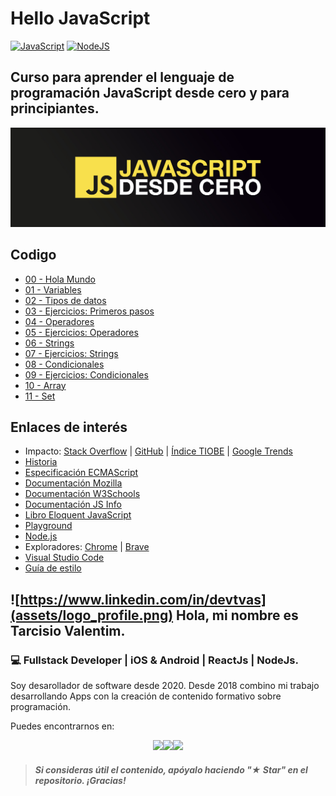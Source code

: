 # Hello JavaScript

[![JavaScript](https://img.shields.io/badge/JavaScript-ES6+-yellow?style=for-the-badge&logo=javascript&logoColor=white&labelColor=101010)](https://developer.mozilla.org/es/docs/Web/JavaScript) [![NodeJS](https://img.shields.io/badge/NODEJS-v20+-green?style=for-the-badge&logo=nodedotjs&logoColor=white&labelColor=101010)](https://nodejs.org/)

## Curso para aprender el lenguaje de programación JavaScript desde cero y para principiantes.

![](./assets/header.jpg)

## Codigo


* [00 - Hola Mundo](./basic/00-helloworld.js)
* [01 - Variables](./basic/01-variables.js)
* [02 - Tipos de datos](./Basic/02-datatypes.js)
* [03 - Ejercicios: Primeros pasos](./Basic/03-beginner-exercises.js)
* [04 - Operadores](./Basic/04-operators.js)
* [05 - Ejercicios: Operadores](./Basic/05-operators-exercises.js)
* [06 - Strings](./Basic/06-strings.js)
* [07 - Ejercicios: Strings](./Basic/07-strings-exercises.js)
* [08 - Condicionales](./Basic/08-conditionals.js)
* [09 - Ejercicios: Condicionales](./Basic/09-conditionals-exercises.js)
* [10 - Array](./Basic/10-array.js)
* [11 - Set](./Basic/11-set.js)

## Enlaces de interés

* Impacto: [Stack Overflow](https://survey.stackoverflow.co/2023/#most-popular-technologies-language) | [GitHub](https://github.blog/2023-11-08-the-state-of-open-source-and-ai/) | [Índice TIOBE](https://www.tiobe.com/tiobe-index/) | [Google Trends](https://trends.google.es/trends/explore?cat=5&date=today%205-y&q=%2Fm%2F02p97,%2Fm%2F05z1_,%2Fm%2F07sbkfb&hl=es)
* [Historia](https://es.wikipedia.org/wiki/JavaScript)
* [Especificación ECMAScript](https://tc39.es/ecma262/)
* [Documentación Mozilla](https://developer.mozilla.org/es/docs/Web/JavaScript)
* [Documentación W3Schools](https://www.w3schools.com/js/)
* [Documentación JS Info](https://es.javascript.info/)
* [Libro Eloquent JavaScript](https://eloquentjavascript.net/)
* [Playground](https://runjs.app/play)
* [Node.js](https://nodejs.org)
* Exploradores: [Chrome](https://www.google.com/intl/es_es/chrome/) | [Brave](https://brave.com/download/)
* [Visual Studio Code](https://code.visualstudio.com/)
* [Guía de estilo](https://google.github.io/styleguide/jsguide.html)





## ![https://www.linkedin.com/in/devtvas](assets/logo_profile.png) Hola, mi nombre es Tarcisio Valentim.
### 💻 Fullstack Developer | iOS & Android | ReactJs | NodeJs.


Soy desarollador de software desde 2020. Desde 2018 combino mi trabajo desarrollando Apps con la creación de contenido formativo sobre programación.

Puedes encontrarnos en:


<div style="display: flex; justify-content: center;">

<a class="social" href="mailto:tarcisio.word@gmail.com" alt="Gmail" >
  <img src="https://img.shields.io/badge/-Gmail-FF0000?style=&labelColor=FF0000&logo=gmail&logoColor=white&link=LINK-DO-SEU-EMAIL" />
</a>

<a class="social" href="https://www.linkedin.com/in/devtvas/" alt="Linkedin" >
  <img src="https://img.shields.io/badge/-Linkedin-0e76a8?style=&logo=Linkedin&logoColor=white&link=LINK-DO-SEU-LINKEDIN" />
</a>

<a class="social" href="https://api.whatsapp.com/send?phone=5562998025403" alt="WhatsApp" >
  <img src="https://img.shields.io/badge/-WhatsApp-25d366?style=&labelColor=25d366&logo=whatsapp&logoColor=white&link=API-DO-SEU-WHATSAPP"/>
</a>

</div>

> ##### Si consideras útil el contenido, apóyalo haciendo "★ Star" en el repositorio. ¡Gracias!